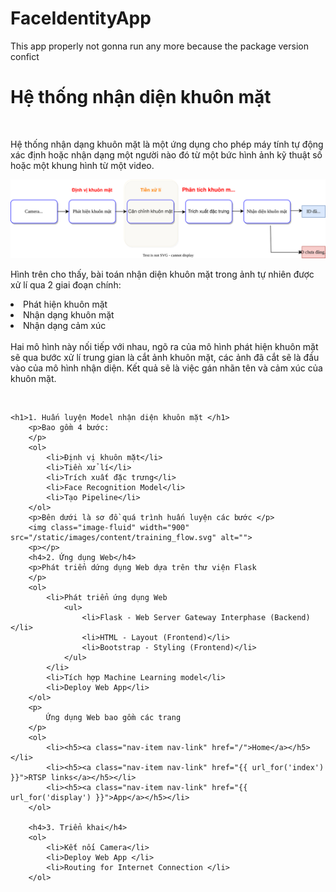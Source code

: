 ﻿# FaceIdentityApp
This app properly not gonna run any more because the package version confict
    <h1 > Hệ thống nhận diện khuôn mặt </h1>
        <br>
            <p>
                Hệ thống nhận dạng khuôn mặt là một ứng dụng cho phép máy tính tự động xác định 
hoặc nhận dạng một người nào đó từ một bức hình ảnh kỹ thuật số hoặc một khung 
hình từ một video.
            </p>
            <img src="/static/images/content/tongquan.svg" class="image-fluid" width="900" alt="">
            <p>
                Hình trên cho thấy, bài toán nhận diện khuôn mặt trong ảnh tự nhiên được xử lí qua 2 giai đoạn chính: 
                <br>
                <li>Phát hiện khuôn mặt</li> 
                <li>Nhận dạng khuôn mặt</li>
                <li>Nhận dạng cảm xúc</li>
                <br>
                Hai mô hình này nối tiếp với nhau, ngõ ra của 
                mô hình phát hiện khuôn mặt sẽ qua bước xử lí trung gian là cắt ảnh khuôn mặt, các 
                ảnh đã cắt sẽ là đầu vào của mô hình nhận diện. Kết quả sẽ là việc gán nhãn tên và cảm xúc của khuôn mặt.
            </p>
        <br>

        
    <h1>1. Huấn luyện Model nhận diện khuôn mặt </h1>
        <p>Bao gồm 4 bước:
        </p> 
        <ol>
            <li>Định vị khuôn mặt</li>
            <li>Tiền xử lí</li>
            <li>Trích xuất đặc trưng</li>
            <li>Face Recognition Model</li>
            <li>Tạo Pipeline</li>
        </ol>
        <p>Bên dưới là sơ đồ quá trình huấn luyện các bước </p>
        <img class="image-fluid" width="900" src="/static/images/content/training_flow.svg" alt="">
        <p></p>
        <h4>2. Ứng dụng Web</h4>
        <p>Phát triển dứng dụng Web dựa trên thư viện Flask
        </p> 
        <ol>
            <li>Phát triển ứng dụng Web
                <ul>
                    <li>Flask - Web Server Gateway Interphase (Backend)</li>
                    <li>HTML - Layout (Frontend)</li>
                    <li>Bootstrap - Styling (Frontend)</li>
                </ul>
            </li>
            <li>Tích hợp Machine Learning model</li>
            <li>Deploy Web App</li>
        </ol>
        <p>
            Ứng dụng Web bao gồm các trang
        </p>
        <ol>
            <li><h5><a class="nav-item nav-link" href="/">Home</a></h5></li>
            <li><h5><a class="nav-item nav-link" href="{{ url_for('index') }}">RTSP links</a></h5></li>
            <li><h5><a class="nav-item nav-link" href="{{ url_for('display') }}">App</a></h5></li>
        </ol>

        <h4>3. Triển khai</h4>
        <ol>
            <li>Kết nối Camera</li>
            <li>Deploy Web App </li>
            <li>Routing for Internet Connection </li>
        </ol> 
